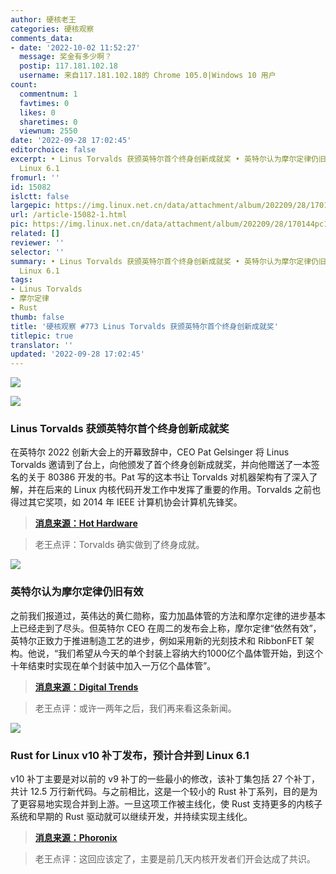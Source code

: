 ```yaml
---
author: 硬核老王
categories: 硬核观察
comments_data:
- date: '2022-10-02 11:52:27'
  message: 奖金有多少啊？
  postip: 117.181.102.18
  username: 来自117.181.102.18的 Chrome 105.0|Windows 10 用户
count:
  commentnum: 1
  favtimes: 0
  likes: 0
  sharetimes: 0
  viewnum: 2550
date: '2022-09-28 17:02:45'
editorchoice: false
excerpt: • Linus Torvalds 获颁英特尔首个终身创新成就奖 • 英特尔认为摩尔定律仍旧有效 • Rust for Linux v10 补丁发布，预计合并到
  Linux 6.1
fromurl: ''
id: 15082
islctt: false
largepic: https://img.linux.net.cn/data/attachment/album/202209/28/170144pc18hlnyr1ffnn89.jpg
url: /article-15082-1.html
pic: https://img.linux.net.cn/data/attachment/album/202209/28/170144pc18hlnyr1ffnn89.jpg.thumb.jpg
related: []
reviewer: ''
selector: ''
summary: • Linus Torvalds 获颁英特尔首个终身创新成就奖 • 英特尔认为摩尔定律仍旧有效 • Rust for Linux v10 补丁发布，预计合并到
  Linux 6.1
tags:
- Linus Torvalds
- 摩尔定律
- Rust
thumb: false
title: '硬核观察 #773 Linus Torvalds 获颁英特尔首个终身创新成就奖'
titlepic: true
translator: ''
updated: '2022-09-28 17:02:45'
---
```


![](/data/attachment/album/202209/28/170144pc18hlnyr1ffnn89.jpg)


![](/data/attachment/album/202209/28/170157zoradw0rtzrss5dd.jpg)


### Linus Torvalds 获颁英特尔首个终身创新成就奖


在英特尔 2022 创新大会上的开幕致辞中，CEO Pat Gelsinger 将 Linus Torvalds 邀请到了台上，向他颁发了首个终身创新成就奖，并向他赠送了一本签名的关于 80386 开发的书。Pat 写的这本书让 Torvalds 对机器架构有了深入了解，并在后来的 Linux 内核代码开发工作中发挥了重要的作用。Torvalds 之前也得过其它奖项，如 2014 年 IEEE 计算机协会计算机先锋奖。



> 
> **[消息来源：Hot Hardware](https://hothardware.com/news/pat-gelsinger-bestows-linus-torvalds-with-intels-first-innovation-award)**
> 
> 
> 



> 
> 老王点评：Torvalds 确实做到了终身成就。
> 
> 
> 


![](/data/attachment/album/202209/28/170211p42tvvaaqafmafm4.jpg)


### 英特尔认为摩尔定律仍旧有效


之前我们报道过，英伟达的黄仁勋称，蛮力加晶体管的方法和摩尔定律的进步基本上已经走到了尽头。但英特尔 CEO 在周二的发布会上称，摩尔定律“依然有效”，英特尔正致力于推进制造工艺的进步，例如采用新的光刻技术和 RibbonFET 架构。他说，“我们希望从今天的单个封装上容纳大约1000亿个晶体管开始，到这个十年结束时实现在单个封装中加入一万亿个晶体管”。



> 
> **[消息来源：Digital Trends](https://www.digitaltrends.com/computing/intel-innovation-2022-raptor-lake-launch-live-coverage/)**
> 
> 
> 



> 
> 老王点评：或许一两年之后，我们再来看这条新闻。
> 
> 
> 


![](/data/attachment/album/202209/28/170227cz5xxf0htfjki0ax.jpg)


### Rust for Linux v10 补丁发布，预计合并到 Linux 6.1


v10 补丁主要是对以前的 v9 补丁的一些最小的修改，该补丁集包括 27 个补丁，共计 12.5 万行新代码。与之前相比，这是一个较小的 Rust 补丁系列，目的是为了更容易地实现合并到上游。一旦这项工作被主线化，使 Rust 支持更多的内核子系统和早期的 Rust 驱动就可以继续开发，并持续实现主线化。



> 
> **[消息来源：Phoronix](https://www.phoronix.com/news/Rust-v10-Linux-Patches)**
> 
> 
> 



> 
> 老王点评：这回应该定了，主要是前几天内核开发者们开会达成了共识。
> 
> 
>